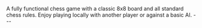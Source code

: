 A fully functional chess game with a classic 8x8 board and all standard chess rules. Enjoy playing locally with another player or against a basic AI.  ---
